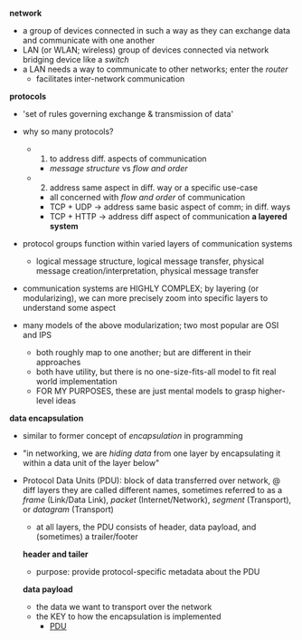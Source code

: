 **network**
- a group of devices connected in such a way as they can exchange data and communicate with one another
- LAN (or WLAN; wireless) group of devices connected via network bridging device like a *switch*
- a LAN needs a way to communicate to other networks; enter the *router*
  - facilitates inter-network communication

**protocols**
- 'set of rules governing exchange & transmission of data'
- why so many protocols?
  - 1) to address diff. aspects of communication
    - *message structure* vs *flow and order*
  - 2) address same aspect in diff. way or a specific use-case
    - all concerned with *flow and order* of communication
    - TCP + UDP -> address same basic aspect of comm; in diff. ways
    - TCP + HTTP -> address diff aspect of communication
**a layered system**
- protocol groups function within varied layers of communication systems
  - logical message structure, logical message transfer, physical message creation/interpretation, physical message transfer
- communication systems are HIGHLY COMPLEX; by layering (or modularizing), we can more precisely zoom into specific layers to understand some aspect

- many models of the above modularization; two most popular are OSI and IPS
  - both roughly map to one another; but are different in their approaches
  - both have utility, but there is no one-size-fits-all model to fit real world implementation
  - FOR MY PURPOSES, these are just mental models to grasp higher-level ideas

**data encapsulation**
- similar to former concept of *encapsulation* in programming
- "in networking, we are *hiding data* from one layer by encapsulating it within a data unit of the layer below"
- Protocol Data Units (PDU): block of data transferred over network, @ diff layers they are called different names, sometimes referred to as a *frame* (Link/Data Link), *packet* (Internet/Network), *segment* (Transport), or *datagram* (Transport)
  - at all layers, the PDU consists of header, data payload, and (sometimes) a trailer/footer

  **header and tailer**
  - purpose: provide protocol-specific metadata about the PDU

  **data payload**
  - the data we want to transport over the network
  - the KEY to how the encapsulation is implemented
    - [PDU](1_internet/PDU.png)